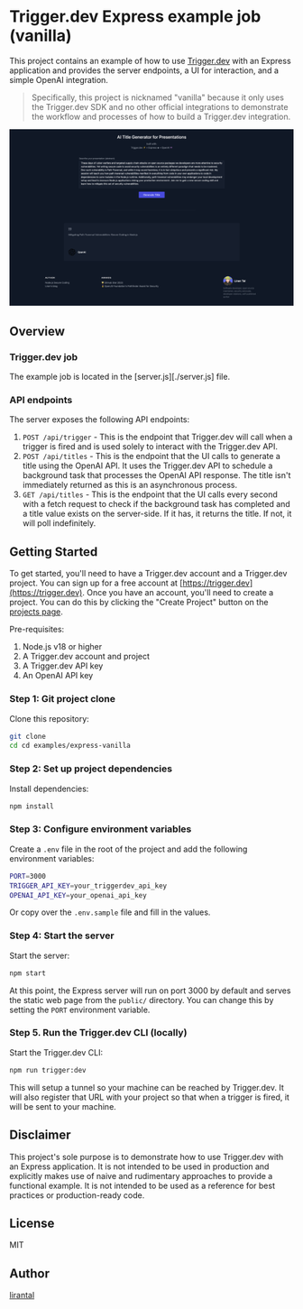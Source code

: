 # Trigger.dev Express example job (vanilla)

This project contains an example of how to use [Trigger.dev](https://trigger.dev) with an Express application and provides the server endpoints, a UI for interaction, and a simple OpenAI integration.

> Specifically, this project is nicknamed "vanilla" because it only uses the Trigger.dev SDK and no other official integrations to demonstrate the workflow and processes of how to build a Trigger.dev integration.

![Trigger.dev Express example job](screenshot.png)

## Overview

### Trigger.dev job

The example job is located in the [server.js][./server.js] file.

### API endpoints

The server exposes the following API endpoints:

1. `POST /api/trigger` - This is the endpoint that Trigger.dev will call when a trigger is fired and is used solely to interact with the Trigger.dev API.
2. `POST /api/titles` - This is the endpoint that the UI calls to generate a title using the OpenAI API. It uses the Trigger.dev API to schedule a background task that processes the OpenAI API response. The title isn't immediately returned as this is an asynchronous process.
3. `GET /api/titles` - This is the endpoint that the UI calls every second with a fetch request to check if the background task has completed and a title value exists on the server-side. If it has, it returns the title. If not, it will poll indefinitely.

## Getting Started

To get started, you'll need to have a Trigger.dev account and a Trigger.dev project. You can sign up for a free account at [https://trigger.dev](https://trigger.dev). Once you have an account, you'll need to create a project. You can do this by clicking the "Create Project" button on the [projects page](https://app.trigger.dev/projects).

Pre-requisites:

1. Node.js v18 or higher
2. A Trigger.dev account and project
3. A Trigger.dev API key
4. An OpenAI API key

### Step 1: Git project clone

Clone this repository:

```bash
git clone
cd cd examples/express-vanilla
```

### Step 2: Set up project dependencies

Install dependencies:

```bash
npm install
```

### Step 3: Configure environment variables

Create a `.env` file in the root of the project and add the following environment variables:

```bash
PORT=3000
TRIGGER_API_KEY=your_triggerdev_api_key
OPENAI_API_KEY=your_openai_api_key
```

Or copy over the `.env.sample` file and fill in the values.

### Step 4: Start the server

Start the server:

```bash
npm start
```

At this point, the Express server will run on port 3000 by default and serves the static web page from the `public/` directory. You can change this by setting the `PORT` environment variable.

### Step 5. Run the Trigger.dev CLI (locally)

Start the Trigger.dev CLI:

```bash
npm run trigger:dev
```

This will setup a tunnel so your machine can be reached by Trigger.dev. It will also register that URL with your project so that when a trigger is fired, it will be sent to your machine.

## Disclaimer

This project's sole purpose is to demonstrate how to use Trigger.dev with an Express application. It is not intended to be used in production and explicitly makes use of naive and rudimentary approaches to provide a functional example. It is not intended to be used as a reference for best practices or production-ready code.

## License

MIT

## Author

[lirantal](https://github.com/lirantal)

